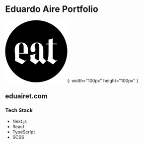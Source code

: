 # Eduardo Aire Portfolio

![EAT Logo](./_docs/img/eat-logo-100px.svg){: width="100px" height="100px" }

## eduairet.com

### Tech Stack

- Next.js
- React
- TypeScript
- SCSS
